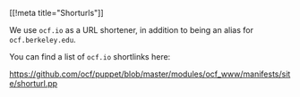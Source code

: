 [[!meta title="Shorturls"]]

We use `ocf.io` as a URL shortener, in addition to being an alias for
`ocf.berkeley.edu`.

You can find a list of `ocf.io` shortlinks here:

https://github.com/ocf/puppet/blob/master/modules/ocf_www/manifests/site/shorturl.pp

